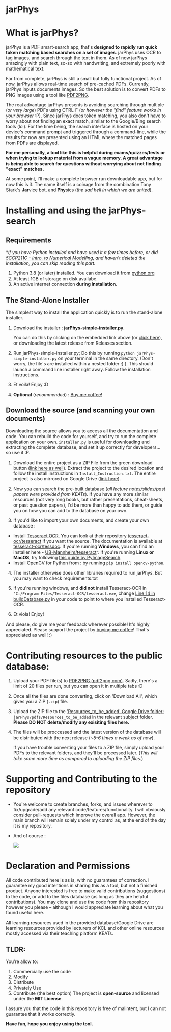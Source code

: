 # **jarPhys**

# What is jarPhys?

jarPhys is a PDF smart-search app, that's **designed to rapidly run quick token matching based searches on a set of images**.
jarPhys uses OCR to tag images, and search through the text in them. As of now jarPhys amazingly with plain text, so-so with handwriting, and extremely poorly with mathematical text.

Far from complete, jarPhys is still a small but fully functional project. As of now, jarPhys allows real-time search of pre-cached PDFs.
Currently, jarPhys inputs documents images. So the best solution is to convert PDFs to PNG images using a tool like [PDF2PNG](https://pdf2png.com/ "Allows you to upload `PDF` files and convert each page into a `PNG` file").

The real advantage jarPhys presents is avoiding searching through multiple (*or very large*) PDFs using CTRL-F (*or however the "find" feature works in your browser* :P).
Since jarPhys does token matching, you also don't have to worry about not finding an exact match, similar to the Google/Bing search tools (lol).
For the time being, the search interface is hosted on your device's command prompt and triggered through a command-line, while the results for now are presented using an HTML where the matched pages from PDFs are displayed.

**For me personally, a tool like this is helpful during exams/quizzes/tests or when trying to lookup material from a vague memory.
A great advantage is being able to search for questions without worrying about not finding "exact" matches.**

At some point, I'll make a complete browser run downloadable app, but for now this is it.
The name itself is a coinage from the combination Tony Stark's **Jar**vice bot, and **Phy**sics (*the sad hell in which we are united*).

# **Installing and using the jarPhys-search**
## Requirements
**If you have Python installed and have used it a few times before, or did [5CCP211C - Intro. to Numerical Modelling](https://keats.kcl.ac.uk/enrol/index.php?id=77693), and haven't deleted the installation, you can skip reading this part.*
1. Python 3.8 (or later) installed. You can download it from [python.org](https://www.python.org/downloads/)
2. At least 1GB of storage on disk availabe.
3. An active internet connection **during installation**.
## The Stand-Alone Installer

The simplest way to install the application quickly is to run the stand-alone installer.

1. Download the installer : [**jarPhys-simple-installer.py**](https://github.com/Magnus167/jarPhys/releases/download/r1/jarPhys-simple-installer.py).


   You can do this by clicking on the embedded link above (or [click here](https://www.github.com/Magnus167/jarPhys/releases/download/jarPhys-simple-installer/jarPhys-simple-installer.py)), or downloading the latest release from Releases section.

2. Run jarPhys-simple-installer.py; Do this by running `python jarPhys-simple-installer.py` on your terminal in the same directory. (Don't worry, the file's are installed within a nested folder :) ). 
This should launch a command line installer right away. Follow the installation instructions.
3. Et voila! Enjoy :D
4. **Optional** (*recommended*) : [Buy me coffee!](https://www.buymeacoffee.com/pt420)

## Download the source (and scanning your own documents)

Downloading the source allows you to access all the documentation and code. You can rebuild the code for yourself, and try to run the complete application on your own. 
`installer.py` is useful for downloading and extracting the complete database, and set it up correctly for developers... so use it :P.

1. Download the entire project as a ZIP File from the green download button ([link here as well](https://codeload.github.com/Magnus167/jarPhys/zip/refs/heads/main)).
   Extract the project to the desired location and follow the install instructions in `Install_Instruction.txt`. The entire project is also mirrored on Google Drive ([link here](https://drive.google.com/drive/folders/18VgVaxoDj531Imugoc_VvvTUzCvTQdZ9?usp=sharing)).

2. Now you can search the pre-built database (*all lecture notes/slides/past papers were provided from KEATs*).
   If you have any more similar resources (not very long books, but rather presentations, cheat-sheets, or past question papers), I'd be more than happy to add them, or guide you on how you can add to the database on your own. 


3. If you'd like to import your own documents, and create your own database :
- Install [Tesseract OCR](https://github.com/tesseract-ocr/tesseract). You can look at their repository [tesseract-ocr/tesseract](https://github.com/tesseract-ocr/tesseract) if you want the source. The documentation is available at [tesseract-ocr/tessdoc](https://github.com/tesseract-ocr/tessdoc#binaries).  If you're running **Windows**, you can find an installer here - [UB-Mannheim/tesseract](https://github.com/UB-Mannheim/tesseract/wiki)^.   If you're running **Linux or MacOS**, try following [this guide by PyImageSearch](https://www.pyimagesearch.com/2017/07/03/installing-tesseract-for-ocr/).
- Install [OpenCV](https://opencv.org/) for Python from : by running 
   `pip install opencv-python`. 

4. The installer otherwise does other libraries required to run jarPhys. But you may want to check requirements.txt

5. If you're running windows, and **did not** install Tesseract-OCR in `'C:/Program Files/Tesseract-OCR/tesseract.exe`, change [Line 14 in buildDatabase.py](https://github.com/Magnus167/jarPhys/blob/7ec38704636981e4b06f9101c236cfe63631914c/buildDatabase.py#L14) in your code to point to where you installed Tesseract-OCR. 
  
6. Et viola! Enjoy! 

And please, do give me your feedback wherever possible! It's highly appreciated.
Please support the project by [buying me coffee](https://www.buymeacoffee.com/pt420)! That's appreciated as well! :)


# **Contributing resources to the public database**:
1. Upload your PDF file(s) to [PDF2PNG (pdf2png.com)](https://pdf2png.com/). Sadly, there's a limit of 20 files per run, but you can open it in multiple tabs :D
2. Once all the files are done converting, click on 'Download All', which gives you a ZIP (`.zip`) file.
3. Upload the ZIP file to the ['Resources_to_be_added' Google Drive folder:](https://drive.google.com/drive/folders/1VlwK030HcLgWpZKgSjWAITGdqkWpZmyY?usp=sharing) `jarPhys/pdfs/Resources_to_be_added` in the relevant subject folder. **Please DO NOT delete/modify any exisiting files here.**
4. The files will be proccessed and the latest version of the database will be distributed with the next release (*~5-6 times a week as of now*).

   If you have trouble converting your files to a ZIP file, simply upload your PDFs to the relevant folders, and they'll be processed later. (*This will take some more time as compared to uploading the ZIP files.*)  


# **Supporting and Contributing to the repository**
- You're welcome to create branches, forks, and issues wherever to fix/upgrade/add any relevant code/features/functionality. I will obviously consider pull-requests which improve the overall app. However, the main branch will remain solely under my control as, at the end of the day it is my repository.
- And of course :

  <a href="https://www.buymeacoffee.com/pt420"><img src="https://img.buymeacoffee.com/button-api/?text=Buy me a coffee&emoji=&slug=pt420&button_colour=BD5FFF&font_colour=ffffff&font_family=Lato&outline_colour=000000&coffee_colour=FFDD00"></a>  


# **Declaration and Permissions**

All code contributed here is as is, with no guarantees of correction. I guarantee my good intentions in sharing this as a tool, but not a finished product. Anyone interested is free to make valid contributions (suggestions) to the code, or add to the files database (as long as they are helpful contributions). You may clone and use the code from this repository however you please – although I would appreciate learning about what you found useful here.

All learning resources used in the provided database/Google Drive are learning resources provided by lecturers of KCL and other online resources mostly accessed via their teaching platform KEATs.

## **TLDR**:

You’re allow to:

1. Commercially use the code
2. Modify
3. Distribute
4. Privately Use
5. Contribute (the best option)
   The project is **open-source** and  licensed under the **MIT License**.

I assure you that the code in this repository is free of malintent, but I can not guarantee that it works correctly.  

**Have fun, hope you enjoy using the tool.** 
